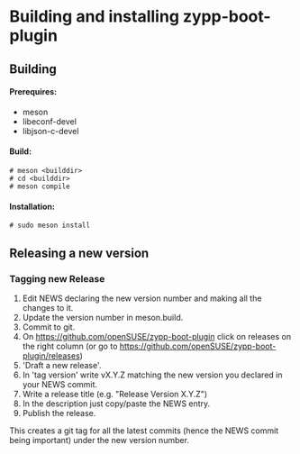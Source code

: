# Building and installing zypp-boot-plugin

## Building

#### Prerequires:
* meson
* libeconf-devel
* libjson-c-devel

#### Build:
```
# meson <builddir>
# cd <builddir>
# meson compile
```

#### Installation:
```
# sudo meson install
```

## Releasing a new version

### Tagging new Release

1. Edit NEWS declaring the new version number and making all the changes to it.
2. Update the version number in meson.build.
2. Commit to git.
3. On https://github.com/openSUSE/zypp-boot-plugin click on releases on the right column (or go to https://github.com/openSUSE/zypp-boot-plugin/releases)
4. 'Draft a new release'.
5. In 'tag version' write vX.Y.Z matching the new version you declared in your NEWS commit.
6. Write a release title (e.g. "Release Version X.Y.Z")
7. In the description just copy/paste the NEWS entry.
8. Publish the release.

This creates a git tag for all the latest commits (hence the NEWS commit being important) under the new version number.
